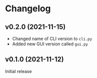 # Changelog

## v0.2.0 (2021-11-15)

* Changed name of CLI version to `cli.py`
* Added new GUI version called `gui.py`

## v0.1.0 (2021-11-12)

Initial release
